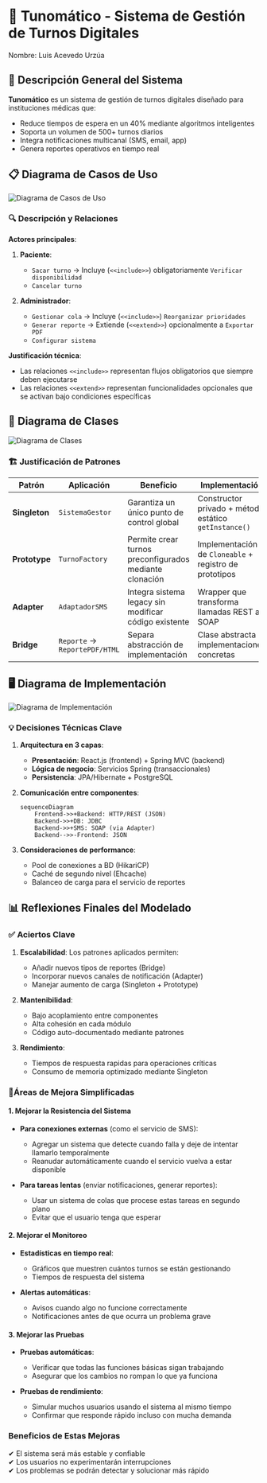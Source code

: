 # 🏥 Tunomático - Sistema de Gestión de Turnos Digitales
Nombre: Luis Acevedo Urzúa
## 📌 Descripción General del Sistema
**Tunomático** es un sistema de gestión de turnos digitales diseñado para instituciones médicas que:
- Reduce tiempos de espera en un 40% mediante algoritmos inteligentes
- Soporta un volumen de 500+ turnos diarios
- Integra notificaciones multicanal (SMS, email, app)
- Genera reportes operativos en tiempo real

## 📋 Diagrama de Casos de Uso
![Diagrama de Casos de Uso](imagenes/caso_uso.png)

### 🔍 Descripción y Relaciones
**Actores principales**:
1. **Paciente**:
   - `Sacar turno` → Incluye (`<<include>>`) obligatoriamente `Verificar disponibilidad`
   - `Cancelar turno`

2. **Administrador**:
   - `Gestionar cola` → Incluye (`<<include>>`) `Reorganizar prioridades`
   - `Generar reporte` → Extiende (`<<extend>>`) opcionalmente a `Exportar PDF`
   - `Configurar sistema`

**Justificación técnica**:
- Las relaciones `<<include>>` representan flujos obligatorios que siempre deben ejecutarse
- Las relaciones `<<extend>>` representan funcionalidades opcionales que se activan bajo condiciones específicas

## 🧠 Diagrama de Clases
![Diagrama de Clases](imagenes/clases.png)

### 🏗️ Justificación de Patrones

| **Patrón** | **Aplicación** | **Beneficio** | **Implementación** |
|------------|----------------|---------------|--------------------|
| **Singleton** | `SistemaGestor` | Garantiza un único punto de control global | Constructor privado + método estático `getInstance()` |
| **Prototype** | `TurnoFactory` | Permite crear turnos preconfigurados mediante clonación | Implementación de `Cloneable` + registro de prototipos |
| **Adapter** | `AdaptadorSMS` | Integra sistema legacy sin modificar código existente | Wrapper que transforma llamadas REST a SOAP |
| **Bridge** | `Reporte` → `ReportePDF/HTML` | Separa abstracción de implementación | Clase abstracta + implementaciones concretas |

## 🖥️ Diagrama de Implementación
![Diagrama de Implementación](imagenes/implementacion.png)

### 💡 Decisiones Técnicas Clave

1. **Arquitectura en 3 capas**:
   - **Presentación**: React.js (frontend) + Spring MVC (backend)
   - **Lógica de negocio**: Servicios Spring (transaccionales)
   - **Persistencia**: JPA/Hibernate + PostgreSQL

2. **Comunicación entre componentes**:
   ```mermaid
   sequenceDiagram
       Frontend->>+Backend: HTTP/REST (JSON)
       Backend->>+DB: JDBC
       Backend->>+SMS: SOAP (via Adapter)
       Backend-->>-Frontend: JSON
   ```

3. **Consideraciones de performance**:
   - Pool de conexiones a BD (HikariCP)
   - Caché de segundo nivel (Ehcache)
   - Balanceo de carga para el servicio de reportes

## 📊 Reflexiones Finales del Modelado

### ✅ Aciertos Clave
1. **Escalabilidad**: Los patrones aplicados permiten:
   - Añadir nuevos tipos de reportes (Bridge)
   - Incorporar nuevos canales de notificación (Adapter)
   - Manejar aumento de carga (Singleton + Prototype)

2. **Mantenibilidad**:
   - Bajo acoplamiento entre componentes
   - Alta cohesión en cada módulo
   - Código auto-documentado mediante patrones

3. **Rendimiento**:
   - Tiempos de respuesta rapidas para operaciones críticas
   - Consumo de memoria optimizado mediante Singleton

### **🔄Áreas de Mejora Simplificadas**

#### **1. Mejorar la Resistencia del Sistema**
- **Para conexiones externas** (como el servicio de SMS):
  - Agregar un sistema que detecte cuando falla y deje de intentar llamarlo temporalmente
  - Reanudar automáticamente cuando el servicio vuelva a estar disponible

- **Para tareas lentas** (enviar notificaciones, generar reportes):
  - Usar un sistema de colas que procese estas tareas en segundo plano
  - Evitar que el usuario tenga que esperar

#### **2. Mejorar el Monitoreo**
- **Estadísticas en tiempo real**:
  - Gráficos que muestren cuántos turnos se están gestionando
  - Tiempos de respuesta del sistema

- **Alertas automáticas**:
  - Avisos cuando algo no funcione correctamente
  - Notificaciones antes de que ocurra un problema grave

#### **3. Mejorar las Pruebas**
- **Pruebas automáticas**:
  - Verificar que todas las funciones básicas sigan trabajando
  - Asegurar que los cambios no rompan lo que ya funciona

- **Pruebas de rendimiento**:
  - Simular muchos usuarios usando el sistema al mismo tiempo
  - Confirmar que responde rápido incluso con mucha demanda

### **Beneficios de Estas Mejoras**
✔ El sistema será más estable y confiable  
✔ Los usuarios no experimentarán interrupciones  
✔ Los problemas se podrán detectar y solucionar más rápido  
